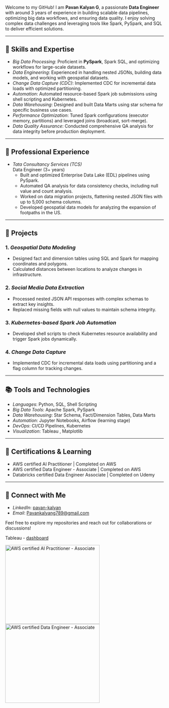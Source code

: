 
Welcome to my GitHub! I am **Pavan Kalyan G**, a passionate **Data Engineer** with around 3 years of experience in building scalable data pipelines, optimizing big data workflows, and ensuring data quality. 
I enjoy solving complex data challenges and leveraging tools like Spark, PySpark, and SQL to deliver efficient solutions.

---

## 🔧 Skills and Expertise
- *Big Data Processing*: Proficient in **PySpark**, Spark SQL, and optimizing workflows for large-scale datasets.
- *Data Engineering*: Experienced in handling nested JSONs, building data models, and working with geospatial datasets.
- *Change Data Capture (CDC)*: Implemented CDC for incremental data loads with optimized partitioning.
- *Automation*: Automated resource-based Spark job submissions using shell scripting and Kubernetes.
- *Data Warehousing*: Designed and built Data Marts using star schema for specific business use cases.
- *Performance Optimization*: Tuned Spark configurations (executor memory, partitions) and leveraged joins (broadcast, sort-merge).
- *Data Quality Assurance*: Conducted comprehensive QA analysis for data integrity before production deployment.

---

## 💼 Professional Experience
- *Tata Consultancy Services (TCS)*  
  Data Engineer (3+ years)  
  - Built and optimized Enterprise Data Lake (EDL) pipelines using PySpark.  
  - Automated QA analysis for data consistency checks, including null value and count analysis.  
  - Worked on data migration projects, flattening nested JSON files with up to 5,000 schema columns.  
  - Developed geospatial data models for analyzing the expansion of footpaths in the US.

---

## 🚀 Projects
### 1. *Geospatial Data Modeling*
- Designed fact and dimension tables using SQL and Spark for mapping coordinates and polygons.
- Calculated distances between locations to analyze changes in infrastructure.

### 2. *Social Media Data Extraction*
- Processed nested JSON API responses with complex schemas to extract key insights.
- Replaced missing fields with null values to maintain schema integrity.

### 3. *Kubernetes-based Spark Job Automation*
- Developed shell scripts to check Kubernetes resource availability and trigger Spark jobs dynamically.

### 4. *Change Data Capture*
- Implemented CDC for incremental data loads using partitioning and a flag column for tracking changes.

---

## 📚 Tools and Technologies
- *Languages*: Python, SQL, Shell Scripting  
- *Big Data Tools*: Apache Spark, PySpark  
- *Data Warehousing*: Star Schema, Fact/Dimension Tables, Data Marts  
- *Automation*: Jupyter Notebooks, Airflow (learning stage)  
- *DevOps*: CI/CD Pipelines, Kubernetes  
- *Visualization*: Tableau , Matplotlib  

---

## 🌟 Certifications & Learning
-  AWS certified AI Practitioner | Completed on AWS
-  AWS certified Data Engineer - Associate | Completed on AWS
-  Databricks certified Data Engineer Associate | Completed on Udemy

---

## 🤝 Connect with Me
- *LinkedIn*: [pavan-kalyan](https://www.linkedin.com/in/pavan-kalyan-493730208?utm_source=share&utm_campaign=share_via&utm_content=profile&utm_medium=android_app)
- *Email*: Pavankalyang789@gmail.com

Feel free to explore my repositories and reach out for collaborations or discussions!

Tableau - [dashboard](https://public.tableau.com/views/Hranalytics_17471210690580/HRAnalyticsDashboard?:language=en-US&publish=yes&:sid=&:redirect=auth&:display_count=n&:origin=viz_share_link)

<img src="https://github.com/user-attachments/assets/0452a39f-4ae3-4145-870c-f973df98cd1f" alt="AWS certified AI Practitioner - Associate" width="300" height="250">

<img src="https://github.com/user-attachments/assets/e68e79a1-c5de-4171-99a1-8dfd37c3dc3d" alt="AWS certified Data Engineer - Associate" width="300" height="250">

